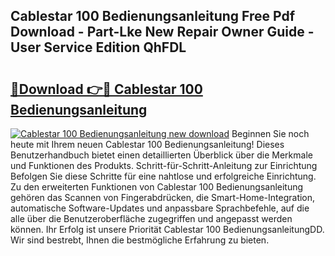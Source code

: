 ## Cablestar 100 Bedienungsanleitung Free Pdf Download - Part-Lke New Repair Owner Guide - User Service Edition QhFDL

# <h2><a href="http://df219b.blite.top/?on=Cablestar+100+Bedienungsanleitung">🔗Download 👉🔴 Cablestar 100 Bedienungsanleitung</a></h2>

[![Cablestar 100 Bedienungsanleitung new download](https://i.imgur.com/lujVjoI.png)](http://df219b.blite.top/?on=Cablestar+100+Bedienungsanleitung)
Beginnen Sie noch heute mit Ihrem neuen Cablestar 100 Bedienungsanleitung! Dieses Benutzerhandbuch bietet einen detaillierten Überblick über die Merkmale und Funktionen des Produkts. Schritt-für-Schritt-Anleitung zur Einrichtung Befolgen Sie diese Schritte für eine nahtlose und erfolgreiche Einrichtung. Zu den erweiterten Funktionen von Cablestar 100 Bedienungsanleitung gehören das Scannen von Fingerabdrücken, die Smart-Home-Integration, automatische Software-Updates und anpassbare Sprachbefehle, auf die alle über die Benutzeroberfläche zugegriffen und angepasst werden können. Ihr Erfolg ist unsere Priorität Cablestar 100 BedienungsanleitungDD. Wir sind bestrebt, Ihnen die bestmögliche Erfahrung zu bieten.
